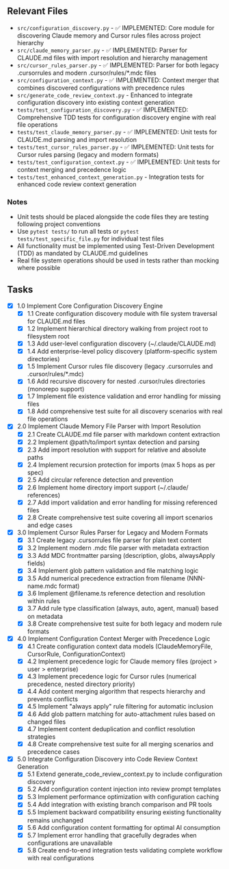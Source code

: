 ## Relevant Files

- `src/configuration_discovery.py` - ✅ IMPLEMENTED: Core module for discovering Claude memory and Cursor rules files across project hierarchy
- `src/claude_memory_parser.py` - ✅ IMPLEMENTED: Parser for CLAUDE.md files with import resolution and hierarchy management
- `src/cursor_rules_parser.py` - ✅ IMPLEMENTED: Parser for both legacy .cursorrules and modern .cursor/rules/*.mdc files
- `src/configuration_context.py` - ✅ IMPLEMENTED: Context merger that combines discovered configurations with precedence rules
- `src/generate_code_review_context.py` - Enhanced to integrate configuration discovery into existing context generation
- `tests/test_configuration_discovery.py` - ✅ IMPLEMENTED: Comprehensive TDD tests for configuration discovery engine with real file operations
- `tests/test_claude_memory_parser.py` - ✅ IMPLEMENTED: Unit tests for CLAUDE.md parsing and import resolution
- `tests/test_cursor_rules_parser.py` - ✅ IMPLEMENTED: Unit tests for Cursor rules parsing (legacy and modern formats)
- `tests/test_configuration_context.py` - ✅ IMPLEMENTED: Unit tests for context merging and precedence logic
- `tests/test_enhanced_context_generation.py` - Integration tests for enhanced code review context generation

### Notes

- Unit tests should be placed alongside the code files they are testing following project conventions
- Use `pytest tests/` to run all tests or `pytest tests/test_specific_file.py` for individual test files
- All functionality must be implemented using Test-Driven Development (TDD) as mandated by CLAUDE.md guidelines
- Real file system operations should be used in tests rather than mocking where possible

## Tasks

- [x] 1.0 Implement Core Configuration Discovery Engine
  - [x] 1.1 Create configuration discovery module with file system traversal for CLAUDE.md files
  - [x] 1.2 Implement hierarchical directory walking from project root to filesystem root
  - [x] 1.3 Add user-level configuration discovery (~/.claude/CLAUDE.md)
  - [x] 1.4 Add enterprise-level policy discovery (platform-specific system directories)
  - [x] 1.5 Implement Cursor rules file discovery (legacy .cursorrules and .cursor/rules/*.mdc)
  - [x] 1.6 Add recursive discovery for nested .cursor/rules directories (monorepo support)
  - [x] 1.7 Implement file existence validation and error handling for missing files
  - [x] 1.8 Add comprehensive test suite for all discovery scenarios with real file operations

- [x] 2.0 Implement Claude Memory File Parser with Import Resolution
  - [x] 2.1 Create CLAUDE.md file parser with markdown content extraction
  - [x] 2.2 Implement @path/to/import syntax detection and parsing
  - [x] 2.3 Add import resolution with support for relative and absolute paths
  - [x] 2.4 Implement recursion protection for imports (max 5 hops as per spec)
  - [x] 2.5 Add circular reference detection and prevention
  - [x] 2.6 Implement home directory import support (~/.claude/ references)
  - [x] 2.7 Add import validation and error handling for missing referenced files
  - [x] 2.8 Create comprehensive test suite covering all import scenarios and edge cases

- [x] 3.0 Implement Cursor Rules Parser for Legacy and Modern Formats
  - [x] 3.1 Create legacy .cursorrules file parser for plain text content
  - [x] 3.2 Implement modern .mdc file parser with metadata extraction
  - [x] 3.3 Add MDC frontmatter parsing (description, globs, alwaysApply fields)
  - [x] 3.4 Implement glob pattern validation and file matching logic
  - [x] 3.5 Add numerical precedence extraction from filename (NNN-name.mdc format)
  - [x] 3.6 Implement @filename.ts reference detection and resolution within rules
  - [x] 3.7 Add rule type classification (always, auto, agent, manual) based on metadata
  - [x] 3.8 Create comprehensive test suite for both legacy and modern rule formats

- [x] 4.0 Implement Configuration Context Merger with Precedence Logic
  - [x] 4.1 Create configuration context data models (ClaudeMemoryFile, CursorRule, ConfigurationContext)
  - [x] 4.2 Implement precedence logic for Claude memory files (project > user > enterprise)
  - [x] 4.3 Implement precedence logic for Cursor rules (numerical precedence, nested directory priority)
  - [x] 4.4 Add content merging algorithm that respects hierarchy and prevents conflicts
  - [x] 4.5 Implement "always apply" rule filtering for automatic inclusion
  - [x] 4.6 Add glob pattern matching for auto-attachment rules based on changed files
  - [x] 4.7 Implement content deduplication and conflict resolution strategies
  - [x] 4.8 Create comprehensive test suite for all merging scenarios and precedence cases

- [x] 5.0 Integrate Configuration Discovery into Code Review Context Generation
  - [x] 5.1 Extend generate_code_review_context.py to include configuration discovery
  - [x] 5.2 Add configuration content injection into review prompt templates
  - [x] 5.3 Implement performance optimization with configuration caching
  - [x] 5.4 Add integration with existing branch comparison and PR tools
  - [x] 5.5 Implement backward compatibility ensuring existing functionality remains unchanged
  - [x] 5.6 Add configuration content formatting for optimal AI consumption
  - [x] 5.7 Implement error handling that gracefully degrades when configurations are unavailable
  - [x] 5.8 Create end-to-end integration tests validating complete workflow with real configurations
